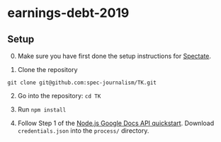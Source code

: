 # earnings-debt-2019

## Setup

0. Make sure you have first done the setup instructions for [Spectate](https://github.com/spec-journalism/spectate).

1. Clone the repository
```
git clone git@github.com:spec-journalism/TK.git
```

2. Go into the repository: `cd TK`

3. Run `npm install`

4. Follow Step 1 of the [Node.js Google Docs API quickstart](https://developers.google.com/docs/api/quickstart/nodejs). Download `credentials.json` into the `process/` directory.
